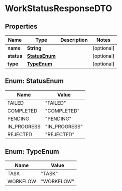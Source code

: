 

# WorkStatusResponseDTO


## Properties

| Name | Type | Description | Notes |
|------------ | ------------- | ------------- | -------------|
|**name** | **String** |  |  [optional] |
|**status** | [**StatusEnum**](#StatusEnum) |  |  [optional] |
|**type** | [**TypeEnum**](#TypeEnum) |  |  [optional] |



## Enum: StatusEnum

| Name | Value |
|---- | -----|
| FAILED | &quot;FAILED&quot; |
| COMPLETED | &quot;COMPLETED&quot; |
| PENDING | &quot;PENDING&quot; |
| IN_PROGRESS | &quot;IN_PROGRESS&quot; |
| REJECTED | &quot;REJECTED&quot; |



## Enum: TypeEnum

| Name | Value |
|---- | -----|
| TASK | &quot;TASK&quot; |
| WORKFLOW | &quot;WORKFLOW&quot; |



